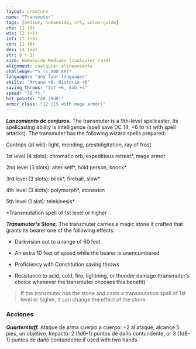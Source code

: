 ```yaml
---
layout: creature
name: "Transmuter"
tags: [medium, humanoide, cr5, volos-guide]
cha: 11 (0)
wis: 12 (+1)
int: 17 (+3)
con: 11 (0)
dex: 14 (+2)
str: 9 (-1)
size: Humanoide Mediano (cualquier raza)
alignment: cualquier alineamiento
challenge: "5 (1,800 XP)"
languages: "any four languages"
skills: "Arcana +6, Historia +6"
saving_throws: "Int +6, Sab +4"
speed: "30 ft."
hit_points: "40 (9d8)"
armor_class: "12 (15 with mage armor)"
---
```


***Lanzamiento de conjuros.*** The transmuter is a 9th-level spellcaster. Its spellcasting ability is Intelligence (spell save DC 14, +6 to hit with spell attacks). The transmuter has the following wizard spells prepared:

Cantrips (at will): light, mending, prestidigitation, ray of frost

1st level (4 slots): chromatic orb, expeditious retreat*, mage armor

2nd level (3 slots): alter self*, hold person, knock*

3rd level (3 slots): blink*, fireball, slow*

4th level (3 slots): polymorph*, stoneskin

5th level (1 slot): telekinesis*

*Transmutation spell of 1st level or higher

***Transmuter's Stone.*** The transmuter carries a magic stone it crafted that grants its bearer one of the following effects:

* Darkvision out to a range of 60 feet

* An extra 10 feet of speed while the bearer is unencumbered

* Proficiency with Constitution saving throws

* Resistance to acid, cold, fire, lightning, or thunder damage (transmuter's choice whenever the transmuter chooses this benefit)

>If the transmuter has the stone and casts a transmutation spell of 1st level or higher, it can change the effect of the stone.

### Acciones

***Quarterstaff.*** Ataque de arma cuerpo a cuerpo: +2 al ataque, alcance 5 pies, un objetivo. Impacto: 2 (1d6-1) puntos de daño contundente, or 3 (1d8-1) puntos de daño contundente if used with two hands.